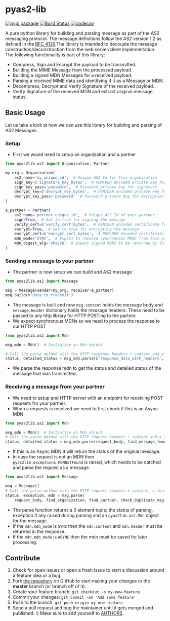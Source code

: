 # pyas2-lib

[![pypi package](https://img.shields.io/pypi/v/pyas2lib.svg)](https://pypi.python.org/pypi/pyas2lib/)
[![Build Status](https://travis-ci.org/abhishek-ram/pyas2-lib.svg?branch=master)](https://travis-ci.org/abhishek-ram/pyas2-lib) 
[![codecov](https://codecov.io/gh/abhishek-ram/pyas2-lib/branch/master/graph/badge.svg)](https://codecov.io/gh/abhishek-ram/pyas2-lib)

A pure python library for building and parsing message as part of the AS2 messaging protocol. The message definitions follow the AS2 version 1.2 as defined in the [RFC 4130][1].The library is intended to decouple the message construction/deconstruction from the web server/client implementation. The following functionality is part of this library:
   
* Compress, Sign and Encrypt the payload to be transmitted.
* Building the MIME Message from the processed payload.
* Building a signed MDN Messages for a received payload.
* Parsing a received MIME data and identifying if it as a Message or MDN. 
* Decompress, Decrypt and Verify Signature of the received payload.
* Verify Signature of the received MDN and extract original message status. 


## Basic Usage

Let us take a look at how we can use this library for building and parsing of AS2 Messages. 

### Setup

* First we would need to setup an organization and a partner
```python
from pyas2lib.as2 import Organization, Partner

my_org = Organization(
    as2_name='my_unique_id',  # Unique AS2 Id for this organization
    sign_key=b'signature_key_bytes',  # PEM/DER encoded private key for signature
    sign_key_pass='password',  # Password private key for signature
    decrypt_key=b'decrypt_key_bytes',  # PEM/DER encoded private key for decryption
    decrypt_key_pass='password'  # Password private key for decryption
)

a_partner = Partner(
    as2_name='partner_unique_id',  # Unique AS2 Id of your partner
    sign=True,  # Set to true for signing the message
    verify_cert=b'verify_cert_bytes',  # PEM/DER encoded certificate for verifying partner signatures
    encrypt=True,  # Set to true for encrypting the message
    encrypt_cert=b'encrypt_cert_bytes',  # PEM/DER encoded certificate for encrypting messages
    mdn_mode='SYNC',  # Expect to receive synchronous MDNs from this partner
    mdn_digest_alg='sha256'  # Expect signed MDNs to be returned by this partner
)

``` 

### Sending a message to your partner

* The partner is now setup we can build and AS2 message
```python
from pyas2lib.as2 import Message

msg = Message(sender=my_org, receiver=a_partner)
msg.build(b'data_to_transmit')

```
* The message is built and now `msg.content` holds the message body and `message.header` dictionary holds the message headers. These need to be passed to any http library for HTTP POSTing to the partner.
* We expect synchronous MDNs so we need to process the response to our HTTP POST
```python
from pyas2lib.as2 import Mdn

msg_mdn = Mdn()  # Initialize an Mdn object

# Call the parse method with the HTTP response headers + content and a function that returns the related `pyas2lib.as2.Messsage` object.
status, detailed_status = msg_mdn.parse(b'response_data_with_headers', find_message_func)
```
* We parse the response mdn to get the status and detailed status of the message that was transmitted.

### Receiving a message from your partner

* We need to setup and HTTP server with an endpoint for receiving POST requests fro your partner.
* When a requests is received we need to first check if this is an Async MDN
```python
from pyas2lib.as2 import Mdn

msg_mdn = Mdn()  # Initialize an Mdn object
# Call the parse method with the HTTP request headers + content and a function the returns the related `pyas2lib.as2.Messsage` object.
status, detailed_status = msg_mdn.parse(request_body, find_message_fumc)
```
* If this is an Async MDN it will return the status of the original message.
* In case the request is not an MDN then `pyas2lib.exceptions.MDNNotFound` is raised, which needs to be catched and parse the request as a message.
```python
from pyas2lib.as2 import Message

msg = Message()
# Call the parse method with the HTTP request headers + content, a function to return the the related `pyas2lib.as2.Organization` object, a function to return the `pyas2lib.as2.Partner` object and a function to check for duplicates.
status, exception, mdn = msg.parse(
    request_body, find_organization, find_partner, check_duplicate_msg, find_partnership)
```
* The parse function returns a 3 element tuple; the status of parsing, exception if any raised during parsing and an `pyas2lib.as2.Mdn` object for the message.
* If the `mdn.mdn_mode` is `SYNC` then the `mdn.content` and `mdn.header` must be returned in the response.
* If the `mdn.mdn_mode` is `ASYNC` then the mdn must be saved for later processing.  

## Contribute

1. Check for open issues or open a fresh issue to start a discussion around a feature idea or a bug.
1. Fork [the repository][2] on GitHub to start making your changes to the **master** branch (or branch off of it).
1. Create your feature branch: `git checkout -b my-new-feature`
1. Commit your changes: `git commit -am 'Add some feature'`
1. Push to the branch: `git push origin my-new-feature`
1. Send a pull request and bug the maintainer until it gets merged and published. :) Make sure to add yourself to [AUTHORS][3].

[1]: https://www.ietf.org/rfc/rfc4130.txt
[2]: https://github.com/abhishek-ram/pyas2-lib
[3]: https://github.com/abhishek-ram/pyas2-lib/blob/master/AUTHORS.md